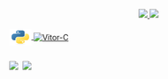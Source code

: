 
<div align="center">
  <a href="https://github.com/vitorskrt">
  <img height="59%" src="https://github-readme-stats.vercel.app/api?username=vitorskrt&show_icons=true&theme=dark&include_all_commits=true&count_private=true"/>
  <img height="34.17%" src="https://github-readme-stats.vercel.app/api/top-langs/?username=vitorskrt&layout=compact&langs_count=7&theme=dark"/>
</div>
  <div style="display: inline_block"><br>
    <img align="center" alt="Vitor-Python" height="30" width="40" src="https://raw.githubusercontent.com/devicons/devicon/master/icons/python/python-original.svg">
    <img align="center" alt="Vitor-C" height="30" width="40" src="https://cdn.jsdelivr.net/gh/devicons/devicon/icons/c/c-original.svg" />
  </div>
  
  ##
  
  <div>
    <a href="https://instagram.com/vitorskrt" target="_blank"><img src="https://img.shields.io/badge/-Instagram-%23E4405F?style=for-the-badge&logo=instagram&logoColor=white" target="_blank"></a>
  <a href="https://www.linkedin.com/in/vitor-gomes-54456622b" target="_blank"><img scr="https://img.shields.io/badge/LinkedIn-0077B5?style=for-the-badge&logo=linkedin&logoColor=white" target="_blank"></a>
     <a href = "mailto:vitorgomesaj7@gmail.com"><img src="https://img.shields.io/badge/-Gmail-%23333?style=for-the-badge&logo=gmail&logoColor=white" target="_blank"></a>
  </div>
          
